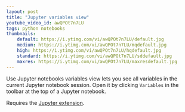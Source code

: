 ```yaml
---
layout: post
title: "Jupyter variables view"
youtube_video_id: awQPOt7n7LU
tags: python notebooks
thumbnails:
    default: https://i.ytimg.com/vi/awQPOt7n7LU/default.jpg
    medium: https://i.ytimg.com/vi/awQPOt7n7LU/mqdefault.jpg
    high: https://i.ytimg.com/vi/awQPOt7n7LU/hqdefault.jpg
    standard: https://i.ytimg.com/vi/awQPOt7n7LU/sddefault.jpg
    maxres: https://i.ytimg.com/vi/awQPOt7n7LU/maxresdefault.jpg
---
```


Use Jupyter notebooks variables view lets you see all variables in the current Jupyter notebook session. Open it by clicking `Variables` in the toolbar at the top of a Jupyter notebook.

Requires the [Jupyter extension](https://marketplace.visualstudio.com/items?itemName=ms-toolsai.jupyter).